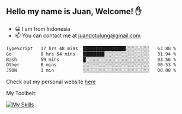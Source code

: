 ## Hello my name is Juan, Welcome! ✋

- 😀 I am from Indonesia
- 📫 You can contact me at juandotulung@gmail.com

<!--START_SECTION:waka-->

```txt
TypeScript   17 hrs 48 mins  ████████████████░░░░░░░░░   63.88 %
Go           8 hrs 54 mins   ████████░░░░░░░░░░░░░░░░░   31.94 %
Bash         59 mins         █░░░░░░░░░░░░░░░░░░░░░░░░   03.56 %
Other        8 mins          ░░░░░░░░░░░░░░░░░░░░░░░░░   00.53 %
JSON         1 min           ░░░░░░░░░░░░░░░░░░░░░░░░░   00.08 %
```

<!--END_SECTION:waka-->

Check out my personal website [here](https://juanchristian.com)

My Toolbelt:

[![My Skills](https://skillicons.dev/icons?i=go,js,ts,nodejs,react,nextjs,python,php,laravel,aws,bash,linux,postgres,mysql,redis,mongodb,docker)](https://skillicons.dev)


